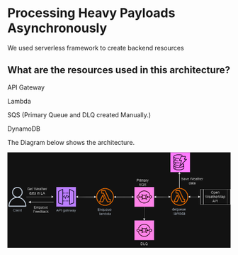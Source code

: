 # Processing Heavy Payloads Asynchronously

We used serverless framework to create backend resources

## What are the resources used in this architecture?

API Gateway

Lambda

SQS (Primary Queue and DLQ created Manually.)

DynamoDB

The Diagram below shows the architecture.

![My Awesome Logo](diagram.png)